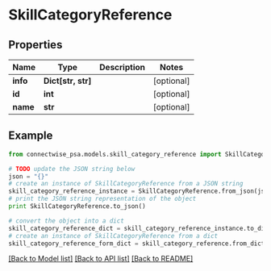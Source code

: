 # SkillCategoryReference


## Properties
Name | Type | Description | Notes
------------ | ------------- | ------------- | -------------
**info** | **Dict[str, str]** |  | [optional] 
**id** | **int** |  | [optional] 
**name** | **str** |  | [optional] 

## Example

```python
from connectwise_psa.models.skill_category_reference import SkillCategoryReference

# TODO update the JSON string below
json = "{}"
# create an instance of SkillCategoryReference from a JSON string
skill_category_reference_instance = SkillCategoryReference.from_json(json)
# print the JSON string representation of the object
print SkillCategoryReference.to_json()

# convert the object into a dict
skill_category_reference_dict = skill_category_reference_instance.to_dict()
# create an instance of SkillCategoryReference from a dict
skill_category_reference_form_dict = skill_category_reference.from_dict(skill_category_reference_dict)
```
[[Back to Model list]](../README.md#documentation-for-models) [[Back to API list]](../README.md#documentation-for-api-endpoints) [[Back to README]](../README.md)


